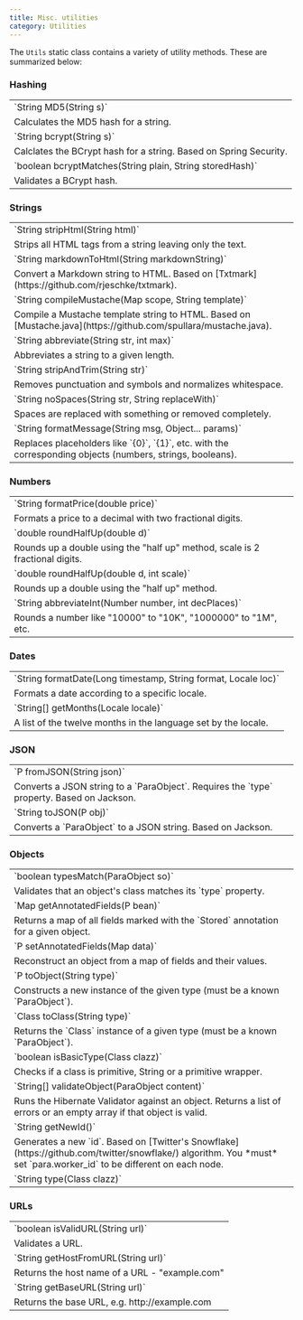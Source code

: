 ```yaml
---
title: Misc. utilities
category: Utilities
---
```


The `Utils` static class contains a variety of utility methods. These are summarized below:

### Hashing

<table class="table table-striped">
	<tbody>
		<tr><td>`String MD5(String s)`</td></tr>
		<tr><td> Calculates the MD5 hash for a string. </td></tr>
		<tr><td>`String bcrypt(String s)`</td></tr>
		<tr><td> Calclates the BCrypt hash for a string. Based on Spring Security. </td></tr>
		<tr><td>`boolean bcryptMatches(String plain, String storedHash)`</td></tr>
		<tr><td> Validates a BCrypt hash. </td></tr>
	</tbody>
</table>

### Strings

<table class="table table-striped">
	<tbody>
		<tr><td>`String stripHtml(String html)`</td></tr>
		<tr><td> Strips all HTML tags from a string leaving only the text. </td></tr>
		<tr><td>`String markdownToHtml(String markdownString)`</td></tr>
		<tr><td> Convert a Markdown string to HTML. Based on [Txtmark](https://github.com/rjeschke/txtmark).</td></tr>
		<tr><td>`String compileMustache(Map<String, Object> scope, String template)`</td></tr>
		<tr><td> Compile a Mustache template string to HTML. Based on [Mustache.java](https://github.com/spullara/mustache.java).</td></tr>
		<tr><td>`String abbreviate(String str, int max)`</td></tr>
		<tr><td> Abbreviates a string to a given length. </td></tr>
		<tr><td>`String stripAndTrim(String str)`</td></tr>
		<tr><td> Removes punctuation and symbols and normalizes whitespace. </td></tr>
		<tr><td>`String noSpaces(String str, String replaceWith)`</td></tr>
		<tr><td> Spaces are replaced with something or removed completely. </td></tr>
		<tr><td>`String formatMessage(String msg, Object... params)`</td></tr>
		<tr><td> Replaces placeholders like `{0}`, `{1}`, etc. with the corresponding objects (numbers, strings, booleans). </td></tr>
	</tbody>
</table>

### Numbers

<table class="table table-striped">
	<tbody>
		<tr><td>`String formatPrice(double price)`</td></tr>
		<tr><td> Formats a price to a decimal with two fractional digits. </td></tr>
		<tr><td>`double roundHalfUp(double d)`</td></tr>
		<tr><td> Rounds up a double using the "half up" method, scale is 2 fractional digits.</td></tr>
		<tr><td>`double roundHalfUp(double d, int scale)`</td></tr>
		<tr><td> Rounds up a double using the "half up" method.</td></tr>
		<tr><td>`String abbreviateInt(Number number, int decPlaces)`</td></tr>
		<tr><td> Rounds a number like "10000" to "10K", "1000000" to "1M", etc. </td></tr>
	</tbody>
</table>

### Dates

<table class="table table-striped">
	<tbody>
		<tr><td>`String formatDate(Long timestamp, String format, Locale loc)`</td></tr>
		<tr><td> Formats a date according to a specific locale. </td></tr>
		<tr><td>`String[] getMonths(Locale locale)`</td></tr>
		<tr><td> A list of the twelve months in the language set by the locale. </td></tr>
	</tbody>
</table>

### JSON

<table class="table table-striped">
	<tbody>
		<tr><td>`P fromJSON(String json)`</td></tr>
		<tr><td> Converts a JSON string to a `ParaObject`. Requires the `type` property. Based on Jackson. </td></tr>
		<tr><td>`String toJSON(P obj)`</td></tr>
		<tr><td> Converts a `ParaObject` to a JSON string. Based on Jackson. </td></tr>
	</tbody>
</table>

### Objects

<table class="table table-striped">
	<tbody>
		<tr><td>`boolean typesMatch(ParaObject so)`</td></tr>
		<tr><td> Validates that an object's class matches its `type` property. </td></tr>
		<tr><td>`Map<String, Object> getAnnotatedFields(P bean)`</td></tr>
		<tr><td> Returns a map of all fields marked with the `Stored` annotation for a given object. </td></tr>
		<tr><td>`P setAnnotatedFields(Map<String, Object> data)`</td></tr>
		<tr><td> Reconstruct an object from a map of fields and their values. </td></tr>
		<tr><td>`P toObject(String type)`</td></tr>
		<tr><td> Constructs a new instance of the given type (must be a known `ParaObject`). </td></tr>
		<tr><td>`Class<? extends ParaObject> toClass(String type)`</td></tr>
		<tr><td> Returns the `Class` instance of a given type (must be a known `ParaObject`). </td></tr>
		<tr><td> `boolean isBasicType(Class<?> clazz)` </td></tr>
		<tr><td> Checks if a class is primitive, String or a primitive wrapper. </td></tr>
		<tr><td>`String[] validateObject(ParaObject content)`</td></tr>
		<tr><td> Runs the Hibernate Validator against an object. Returns a list of errors or an empty array if that object is valid. </td></tr>
		<tr><td>`String getNewId()`</td></tr>
		<tr><td> Generates a new `id`. Based on [Twitter's Snowflake](https://github.com/twitter/snowflake/) algorithm. You *must* set `para.worker_id` to be different on each node. </td></tr>
		<tr><td>`String type(Class<? extends ParaObject> clazz)`</td></tr>
	</tbody>
</table>

### URLs

<table class="table table-striped">
	<tbody>
		<tr><td>`boolean isValidURL(String url)`</td></tr>
		<tr><td> Validates a URL. </td></tr>
		<tr><td>`String getHostFromURL(String url)`</td></tr>
		<tr><td> Returns the host name of a URL - "example.com" </td></tr>
		<tr><td>`String getBaseURL(String url)`</td></tr>
		<tr><td> Returns the base URL, e.g. http://example.com </td></tr>
	</tbody>
</table>
